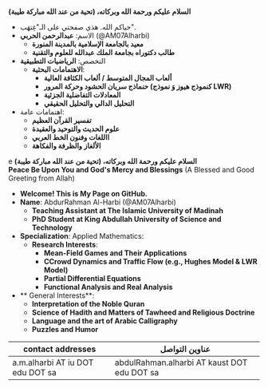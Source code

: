 
**السلام عليكم ورحمة الله وبركاته، (تحية من عند الله مباركة طيبة)**

- حياكم الله. هذي صفحتي على الـ"غِتهَب".
- الاسم: **عبدالرحمن الحربي** (@AM07Alharbi)
  * **معيد بالجامعة الإسلامية بالمدينة المنورة**
  * **طالب دكتوراه بجامعة الملك عبدالله للعلوم والتقنية**
- التخصص: **الرياضيات التطبيقية**
  * **الاهتمامات البحثية**:
    + **ألعاب المجال المتوسط / ألعاب الكثافة العالية**
    + **حنماذج سريان الحشود وحركة المرور (كنموذج هيوز وَ نموذج LWR)**
    + **المعادلات التفاضلية الجزئية**
    + **التحليل الدالي والتحليل الحقيقي**
 - اهتمامات عامة:
   * **تفسير القرآن العظيم**
   * **علوم الحديث والتوحيد والعقيدة**
   * **االلغات وفنون الخط العربي**
   * **الألغاز والظرفة والفكاهة**



<div dir="ltr">
 
 e **السلام عليكم ورحمة الله وبركاته، (تحية من عند الله مباركة طيبة)** <br>
**Peace Be Upon You and God's Mercy and Blessings** (A Blessed and Good Greeting from Allah)

- **Welcome! This is My Page on GitHub.**
- **Name**: AbdurRahman Al-Harbi (@AM07Alharbi)
  * **Teaching Assistant at The Islamic University of Madinah**
  * **PhD Student at King Abdullah University of Science and Technology** 
- **Specialization**: Applied Mathematics:
  * **Research Interests**:
    + **Mean-Field Games and Their Applications**
    + **CCrowd Dynamics and Traffic Flow (e.g., Hughes Model & LWR Model)**
    + **Partial Differential Equations**
    + **Functional Analysis and Real Analysis**
- ** General Interests**:
  * **Interpretation of the Noble Quran**
  * **Science of Hadith and Matters of Tawheed and Religious Doctrine**
  * **Language and the art of Arabic Calligraphy**
  * **Puzzles and Humor**
</div>

| **contact addresses** | **عناوين التواصل** |
|--------------------|---------------------|
| a.m.alharbi AT iu DOT edu DOT sa | abdulRahman.alharbi AT kaust DOT edu DOT sa|


<!---
AM07Alharbi/AM07Alharbi is a ✨ special ✨ repository because its `README.md` (this file) appears on your GitHub profile.
You can click the Preview link to take a look at your changes.
--->
